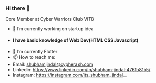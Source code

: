 ### Hi there 👋

Core Member at Cyber Warriors Club VITB


- 🔭 I’m currently working on startup idea
- #### I have basic knowledge of Web Dev(HTML CSS Javascript)
- 🌱 I’m currently Flutter
- 📫 How to reach me: 
- Email: shubhamjindal@cypherash.com
- Linkedin: https://www.linkedin.com/in/shubham-jindal-4761b81b5/
- Instagram: https://instagram.com/its_shubham_jindal__
